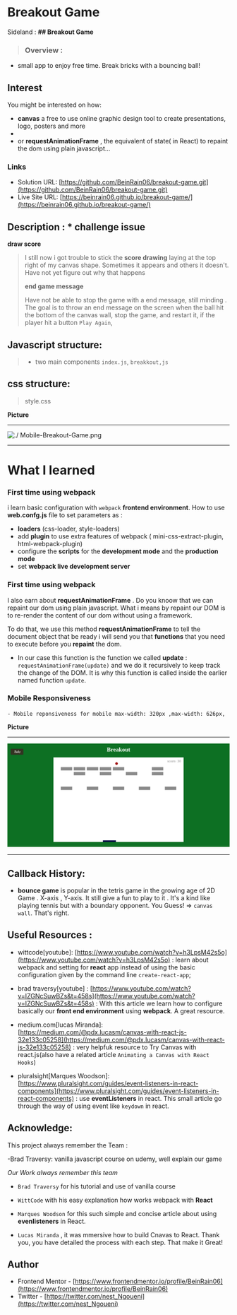 # Breakout Game

Sideland : **## Breakout Game**

> ### Overview :

- small app to enjoy free time. Break bricks with a bouncing ball!

## Interest

You might be interested on how:

- **canvas** a free to use online graphic design tool to create presentations, logo, posters and more
-
- or **requestAnimationFrame** , the equivalent of state( in React) to repaint the dom using plain javascript...

### Links

- Solution URL: [https://github.com/BeinRain06/breakout-game.git](https://github.com/BeinRain06/breakout-game.git)
- Live Site URL: [https://beinrain06.github.io/breakout-game/](https://beinrain06.github.io/breakout-game/)

## Description : \* challenge issue

**draw score**

> I still now i got trouble to stick the **score drawing** laying at the top right of my canvas shape. Sometimes it appears and others it doesn't. Have not yet figure out why that happens
>
> **end game message**
>
> Have not be able to stop the game with a end message, still minding . The goal is to throw an end message on the screen when the ball hit the bottom of the canvas wall, stop the game, and restart it, if the player hit a button `Play Again`,

## Javascript structure:

> - two main components `index.js`, `breakkout,js`

## css structure:

> style.css

**Picture**

---

![./ Mobile-Breakout-Game.png](./Mobile-Breakout-Game.png)

---

# What I learned

### First time using webpack

i learn basic configuration with `webpack` **frontend environment**. How to use **web.confg.js** file to set parameters as :

- **loaders** (css-loader, style-loaders)
- add **plugin** to use extra features of webpack ( mini-css-extract-plugin, html-webpack-plugin)
- configure the **scripts** for the **development mode** and the **production mode**
- set **webpack live development server**

### First time using webpack

I also earn about **requestAnimationFrame** . Do you knoow that we can repaint our dom using plain javascript.
What i means by repaint our DOM is to re-render the content of our dom without using a framework.

To do that, we use this method **requestAnimationFrame** to tell the document object that be ready i will send you that **functions** that you need to execute before you **repaint** the dom.

- In our case this function is the function we called **update** : `requestAnimationFrame(update)` and we do it recursively to keep track the change of the DOM. It is why this function is called inside the earlier named function `update`.

### Mobile Responsiveness

    - Mobile reponsiveness for mobile max-width: 320px ,max-width: 626px,

**Picture**

---

![./Desktop-Breakout-Game.png](./Desktop-Breakout-Game.png)

---

## Callback History:

- **bounce game** is popular in the tetris game in the growing age of 2D Game . X-axis , Y-axis. It still give a fun to play to it . It's a kind like playing tennis but with a boundary opponent. You Guess! => `canvas wall`. That's right.

## Useful Resources :

- wittcode[youtube]: [https://www.youtube.com/watch?v=h3LpsM42s5o](https://www.youtube.com/watch?v=h3LpsM42s5o) : learn about webpack and setting for **react** app instead of using the basic configuration given by the command line `create-react-app`;

- brad traversy[youtube] : [https://www.youtube.com/watch?v=IZGNcSuwBZs&t=458s](https://www.youtube.com/watch?v=IZGNcSuwBZs&t=458s) : With this article we learn how to configure basically our **front end environment** using **webpack**. A great resource.

- medium.com[lucas Miranda]: [https://medium.com/@pdx.lucasm/canvas-with-react-js-32e133c05258](https://medium.com/@pdx.lucasm/canvas-with-react-js-32e133c05258) : very helpfuk resource to Try Canvas with react.js(also have a related article `Animating a Canvas with React Hooks`)

- pluralsight[Marques Woodson]: [https://www.pluralsight.com/guides/event-listeners-in-react-components](https://www.pluralsight.com/guides/event-listeners-in-react-components) : use **eventListeners** in react. This small article go through the way of using event like `keydown` in react.

## Acknowledge:

This project always remember the Team :

-Brad Traversy: vanilla javascript course on udemy, well explain our game

_Our Work always remember this team_

- `Brad Traversy` for his tutorial and use of vanilla course
  >
- `WittCode` with his easy explanation how works webpack with **React**
  >
- `Marques Woodson` for this such simple and concise article about using **evenlisteners** in React.
  >
- `Lucas Miranda` , it was mmersive how to build Cnavas to React. Thank you, you have detailed the process with each step. That make it Great!

## Author

- Frontend Mentor - [https://www.frontendmentor.io/profile/BeinRain06](https://www.frontendmentor.io/profile/BeinRain06)
- Twitter - [https://twitter.com/nest_Ngoueni](https://twitter.com/nest_Ngoueni)
